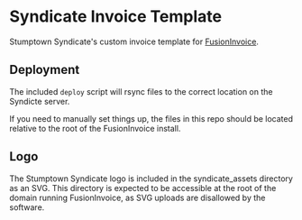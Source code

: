 # Syndicate Invoice Template

Stumptown Syndicate's custom invoice template for [FusionInvoice](http://fusioninvoice.com).

## Deployment

The included `deploy` script will rsync files to the correct location on the Syndicte server.

If you need to manually set things up, the files in this repo should be located relative to the root of the FusionInvoice install.

## Logo

The Stumptown Syndicate logo is included in the syndicate_assets directory as an SVG. This directory is expected to be accessible at the root of the domain running FusionInvoice, as SVG uploads are disallowed by the software.
